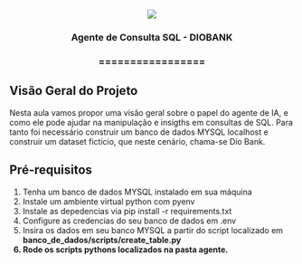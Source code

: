 <h1 align="center">
<img src="https://img.shields.io/static/v1?label=AGENTE%20de%20SQL%20POR&message=MAYCON%20BATESTIN&color=7159c1&style=flat-square&logo=ghost"/>

<h3> <p align="center">Agente de Consulta SQL -  DIOBANK </p> </h3>
<h3> <p align="center"> ================= </p> </h3>


## **Visão Geral do Projeto**

Nesta aula vamos propor uma visão geral sobre o papel do agente de IA, e como ele pode ajudar na manipulação e insigths em consultas de SQL.
Para tanto foi necessário construir um banco de dados MYSQL localhost e construir um dataset ficticio, que neste cenário, chama-se Dio Bank.

## **Pré-requisitos**

1. Tenha um banco de dados MYSQL instalado em sua máquina
2. Instale um ambiente virtual python com pyenv
3. Instale as depedencias via pip install -r requirements.txt
4. Configure as credencias do seu banco de dados em .env
5. Insira os dados em seu banco MYSQL a partir do script localizado em <b> banco_de_dados/scripts/create_table.py
6. Rode os scripts pythons localizados na pasta agente.

